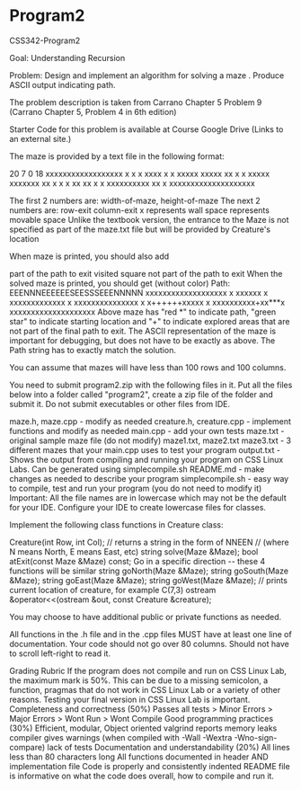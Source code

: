 # Program2

CSS342-Program2

Goal: Understanding Recursion

Problem: Design and implement an algorithm for solving a maze . Produce ASCII output indicating path.

The problem description is taken from Carrano Chapter 5 Problem 9 (Carrano Chapter 5, Problem 4 in 6th edition)

Starter Code for this problem is available at Course Google Drive (Links to an external site.)

The maze is provided by a text file in the following format:

20 7 0 18 xxxxxxxxxxxxxxxxxx x x x xxxx x x xxxxx xxxxx xx x x xxxxx xxxxxxx xx x x x xx xx x x xxxxxxxxxx xx x xxxxxxxxxxxxxxxxxxxx

The first 2 numbers are: width-of-maze, height-of-maze The next 2 numbers are: row-exit column-exit x represents wall space represents movable space Unlike the textbook version, the entrance to the Maze is not specified as part of the maze.txt file but will be provided by Creature's location

When maze is printed, you should also add

part of the path to exit
visited square not part of the path to exit When the solved maze is printed, you should get (without color)
Path: EEENNNEEEEEESEESSSEEENNNNN xxxxxxxxxxxxxxxxxxx x xxxxxx x xxxxxxxxxxxxx x xxxxxxxxxxxxxxx x x++++++xxxxx x xxxxxxxxxx+xx***x xxxxxxxxxxxxxxxxxxxx Above maze has "red *" to indicate path, "green star" to indicate starting location and "+" to indicate explored areas that are not part of the final path to exit. The ASCII representation of the maze is important for debugging, but does not have to be exactly as above. The Path string has to exactly match the solution.

You can assume that mazes will have less than 100 rows and 100 columns.

You need to submit program2.zip with the following files in it. Put all the files below into a folder called "program2", create a zip file of the folder and submit it. Do not submit executables or other files from IDE.

maze.h, maze.cpp - modify as needed creature.h, creature.cpp - implement functions and modify as needed main.cpp - add your own tests maze.txt - original sample maze file (do not modify) maze1.txt, maze2.txt maze3.txt - 3 different mazes that your main.cpp uses to test your program output.txt - Shows the output from compiling and running your program on CSS Linux Labs. Can be generated using simplecompile.sh README.md - make changes as needed to describe your program simplecompile.sh - easy way to compile, test and run your program (you do not need to modify it) Important: All the file names are in lowercase which may not be the default for your IDE. Configure your IDE to create lowercase files for classes.

Implement the following class functions in Creature class:

Creature(int Row, int Col); // returns a string in the form of NNEEN // (where N means North, E means East, etc) string solve(Maze &Maze); bool atExit(const Maze &Maze) const; Go in a specific direction -- these 4 functions will be similar string goNorth(Maze &Maze); string goSouth(Maze &Maze); string goEast(Maze &Maze); string goWest(Maze &Maze); // prints current location of creature, for example C(7,3) ostream &operator<<(ostream &out, const Creature &creature);

You may choose to have additional public or private functions as needed.

All functions in the .h file and in the .cpp files MUST have at least one line of documentation. Your code should not go over 80 columns. Should not have to scroll left-right to read it.

Grading Rubric If the program does not compile and run on CSS Linux Lab, the maximum mark is 50%. This can be due to a missing semicolon, a function, pragmas that do not work in CSS Linux Lab or a variety of other reasons. Testing your final version in CSS Linux Lab is important. Completeness and correctness (50%) Passes all tests > Minor Errors > Major Errors > Wont Run > Wont Compile Good programming practices (30%) Efficient, modular, Object oriented valgrind reports memory leaks compiler gives warnings (when compiled with -Wall -Wextra -Wno-sign-compare)
lack of tests Documentation and understandability (20%) All lines less than 80 characters long All functions documented in header AND implementation file Code is properly and consistently indented README file is informative on what the code does overall, how to compile and run it.
